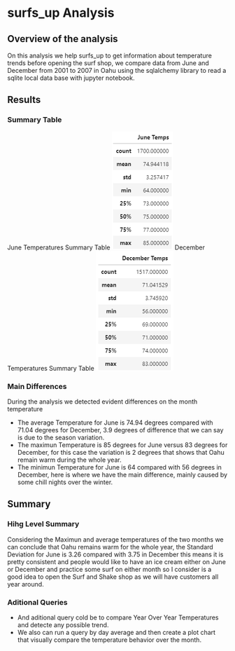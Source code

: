 # surfs_up Analysis

## Overview of the analysis
On this analysis we help surfs_up to get information about temperature trends before opening the surf shop, we compare data from June and December from 2001 to 2007 in Oahu using the sqlalchemy library to read a sqlite local data base with jupyter notebook.

## Results

### Summary Table
June Temperatures Summary Table
![June_Temps](https://github.com/ggalguera/surfs_up/blob/main/June_Temperature_Summary.png)
December Temperatures Summary Table
![December_Temps](https://github.com/ggalguera/surfs_up/blob/main/December_Temperature_Summary.png)

### Main Differences
During the analysis we detected evident differences on the month temperature
* The average Temperature for June is 74.94 degrees compared with 71.04 degrees for December, 3.9 degrees of difference that we can say is due to the season variation.
* The maximun Temperature is 85 degrees for June versus 83 degrees for December, for this case the variation is 2 degrees that shows that Oahu remain warm during the whole year.
* The minimun Temperature for June is 64 compared with 56 degrees in December, here is where we have the main difference, mainly caused by some chill nights over the winter.

## Summary

### Hihg Level Summary
Considering the Maximun and average temperatures of the two months we can conclude that Oahu remains warm for the whole year, the Standard Deviation for June is 3.26 compared with 3.75 in December this means it is pretty consistent and people would like to have an ice cream either on June or December and practice some surf on either month so I consider is a good idea to open the Surf and Shake shop as we will have customers all year around.

### Aditional Queries
* And aditional query cold be to compare Year Over Year Temperatures and detecte any possible trend.
* We also can run a query by day average and then create a plot chart that visually compare the temperature behavior over the month.
